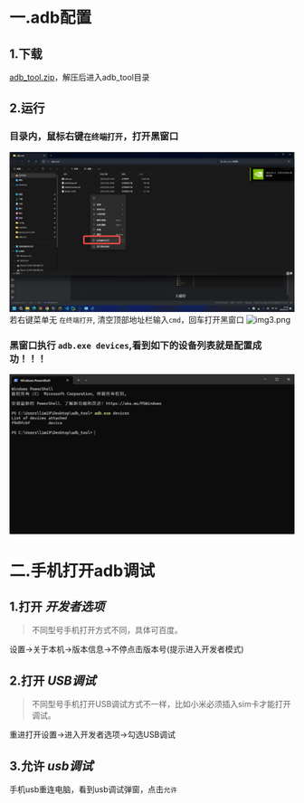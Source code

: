 # 一.adb配置
## 1.下载
[adb_tool.zip](../../files/adb_tool.zip)，解压后进入adb_tool目录

## 2.运行
### 目录内，鼠标右键`在终端打开`，打开黑窗口
![img_1.png](img_1.png)
若右键菜单无 `在终端打开`, 清空顶部地址栏输入`cmd`，回车打开黑窗口
![img3.png](img3.png)
### 黑窗口执行 `adb.exe devices`,看到如下的设备列表就是配置成功！！！
![img.png](img.png)

# 二.手机打开adb调试

## 1.打开 *开发者选项*
> 不同型号手机打开方式不同，具体可百度。

设置->关于本机->版本信息->不停点击版本号(提示进入开发者模式)
## 2.打开 *USB调试*
> 不同型号手机打开USB调试方式不一样，比如小米必须插入sim卡才能打开调试。

重进打开设置->进入开发者选项->勾选USB调试
## 3.允许 *usb调试*
手机usb重连电脑，看到usb调试弹窗，点击`允许`
 
